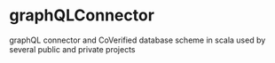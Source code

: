 # graphQLConnector

graphQL connector and CoVerified database scheme in scala used by several public and private projects 
